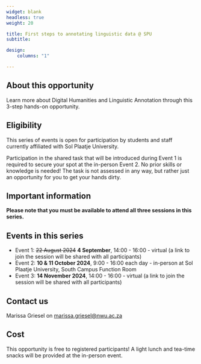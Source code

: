 ```yaml
---
widget: blank
headless: true
weight: 20

title: First steps to annotating linguistic data @ SPU
subtitle: 

design:
    columns: "1"

---
```


## About this opportunity

Learn more about Digital Humanities and Linguistic Annotation through this 3-step hands-on opportunity.



## Eligibility

This series of events is open for participation by students and staff currently affiliated with Sol Plaatje University.


Participation in the shared task that will be introduced during Event 1 is required to secure your spot at the in-person Event 2. No prior skills or knowledge is needed! The task is not assessed in any way, but rather just an opportunity for you to get your hands dirty.

## Important information

__Please note that you must be available to attend all three sessions in this series.__


## Events in this series


- Event 1: ~~22 August 2024~~ __4 September__, 14:00 - 16:00 - virtual (a link to join the session will be shared with all participants)
- Event 2: __10 & 11 October 2024__, 9:00 - 16:00 each day - in-person at Sol Plaatje University, South Campus Function Room
- Event 3: __14 November 2024__, 14:00 - 16:00 - virtual (a link to join the session will be shared with all participants)

## Contact us

Marissa Griesel on marissa.griesel@nwu.ac.za

## Cost

This opportunity is free to registered participants!
A light lunch and tea-time snacks will be provided at the in-person event.